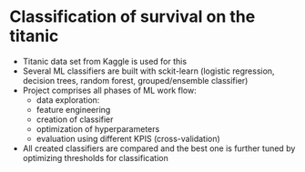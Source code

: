 # Classification of survival on the titanic
- Titanic data set from Kaggle is used for this
- Several ML classifiers are built with sckit-learn (logistic regression, decision trees, random forest, grouped/ensemble classifier)
- Project comprises all phases of ML work flow: 
    + data exploration:
    + feature engineering
    + creation of classifier 
    + optimization of hyperparameters
    + evaluation using different KPIS (cross-validation)
- All created classifiers are compared and the best one is further tuned by optimizing thresholds for classification  
